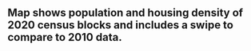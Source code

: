 ## Map shows population and housing density of 2020 census blocks and includes a swipe to compare to 2010 data.
